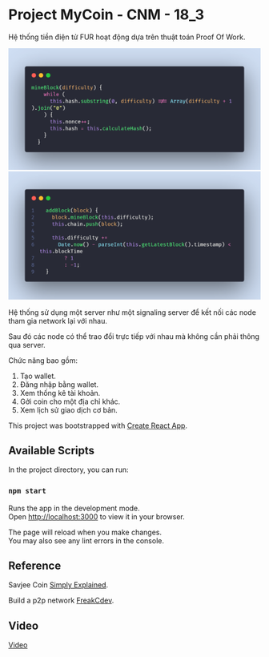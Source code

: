 # Project MyCoin - CNM - 18_3

Hệ thống tiền điện tử FUR hoạt động dựa trên thuật toán Proof Of Work.

![mineBlock](/public/images/mineBlock.png "mineBlock")
![addBlock](/public/images/addBlock.png "addBlock")

Hệ thống sử dụng một server như một signaling server để kết nối các node tham gia network lại với nhau.

Sau đó các node có thể trao đổi trực tiếp với nhau mà không cần phải thông qua server.

Chức năng bao gồm:

1.  Tạo wallet.
2.  Đăng nhập bằng wallet.
3.  Xem thống kê tài khoản.
4.  Gởi coin cho một địa chỉ khác.
5.  Xem lịch sử giao dịch cơ bản.

This project was bootstrapped with [Create React App](https://github.com/facebook/create-react-app).

## Available Scripts

In the project directory, you can run:

### `npm start`

Runs the app in the development mode.\
Open [http://localhost:3000](http://localhost:3000) to view it in your browser.

The page will reload when you make changes.\
You may also see any lint errors in the console.

## Reference

Savjee Coin [Simply Explained](https://www.youtube.com/c/Savjee).

Build a p2p network [FreakCdev](https://dev.to/freakcdev297/build-a-p2p-network-and-release-your-cryptocurrency-clf).

## Video

[Video](https://youtu.be/-6XbG6ksi80)
